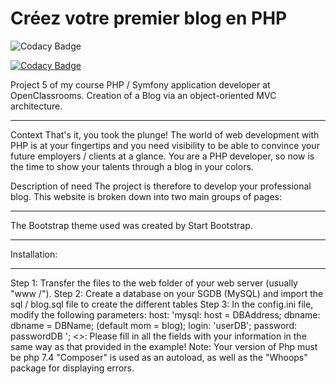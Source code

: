 # Créez votre premier blog en PHP
![Codacy Badge](https://app.codacy.com/project/badge/Grade/40bc74ce39cd4c359facfea4abccafb6?branch=develop)

[![Codacy Badge](https://api.codacy.com/project/badge/Grade/7d1ab7ae8a544209b8d85f7cf4aadb77)](https://app.codacy.com/manual/Marc-Alban/Creez-votre-premier-blog-en-PHP?utm_source=github.com&utm_medium=referral&utm_content=Marc-Alban/Creez-votre-premier-blog-en-PHP&utm_campaign=Badge_Grade_Settings)

Project 5 of my course PHP / Symfony application developer at OpenClassrooms. Creation of a Blog via an object-oriented MVC architecture.

-------------------------------------------------- -------------------------------------------------- -------------------------------------------------- -----------------------------

Context
That's it, you took the plunge! The world of web development with PHP is at your fingertips and you need visibility to be able to convince your future employers / clients at a glance. You are a PHP developer, so now is the time to show your talents through a blog in your colors.

Description of need
The project is therefore to develop your professional blog. This website is broken down into two main groups of pages:

-------------------------------------------------- -------------------------------------------------- -------------------------------------------------- -------------------------
The Bootstrap theme used was created by Start Bootstrap.
<hr>
Installation:
<hr>
Step 1: Transfer the files to the web folder of your web server (usually "www /").
Step 2: Create a database on your SGDB (MySQL) and import the sql / blog.sql file to create the different tables
Step 3: In the config.ini file, modify the following parameters:
host: 'mysql: host = DBAddress;
dbname: dbname = DBName; (default mom = blog);
login: 'userDB';
password: passwordDB ';
<<Important>>: Please fill in all the fields with your information in the same way as that provided in the example!
Note: Your version of Php must be php 7.4
"Composer" is used as an autoload, as well as the "Whoops" package for displaying errors.
